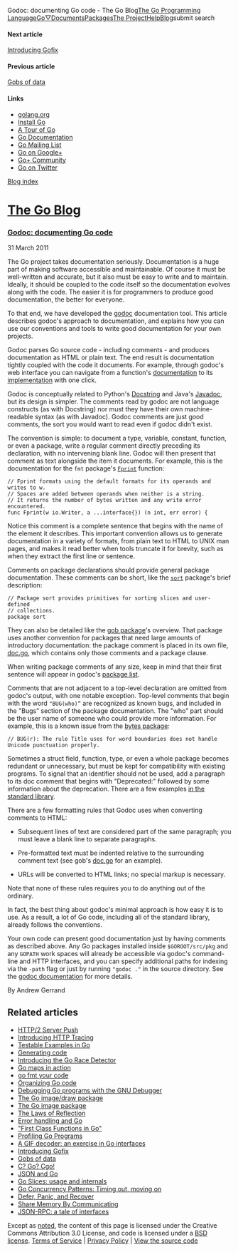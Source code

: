Godoc: documenting Go code - The Go Blog[The Go Programming Language](//golang.org/)[Go](//golang.org/)[▽](#)[Documents](//golang.org/doc/)[Packages](//golang.org/pkg/)[The Project](//golang.org/project/)[Help](//golang.org/help/)[Blog](/)submit search

#### Next article

[Introducing Gofix](/introducing-gofix)

#### Previous article

[Gobs of data](/gobs-of-data)

#### Links

- [golang.org](//golang.org/)
- [Install Go](//golang.org/doc/install.html)
- [A Tour of Go](//tour.golang.org/)
- [Go Documentation](//golang.org/doc/)
- [Go Mailing List](//groups.google.com/group/golang-nuts)
- [Go on Google+](//plus.google.com/101406623878176903605)
- [Go+ Community](//plus.google.com/communities/114112804251407510571)
- [Go on Twitter](//twitter.com/golang)

[Blog index](/index)

# [The Go Blog](/)

### [Godoc: documenting Go code](/godoc-documenting-go-code)

31 March 2011

 The Go project takes documentation seriously. Documentation is a huge part of making software accessible and maintainable.
 Of course it must be well-written and accurate, but it also must be easy to write and to maintain. Ideally, it
 should be coupled to the code itself so the documentation evolves along with the code. The easier it is for programmers
 to produce good documentation, the better for everyone.
 

 To that end, we have developed the
 [godoc](https://golang.org/cmd/godoc/) documentation tool. This article describes godoc's approach to documentation, and explains how
 you can use our conventions and tools to write good documentation for your own projects.
 

 Godoc parses Go source code - including comments - and produces documentation as HTML or plain text. The end result is documentation
 tightly coupled with the code it documents. For example, through godoc's web interface you can navigate from
 a function's
 [documentation](https://golang.org/pkg/strings/#HasPrefix) to its
 [implementation](https://golang.org/src/pkg/strings/strings.go#L493) with one click.
 

 Godoc is conceptually related to Python's
 [Docstring](http://www.python.org/dev/peps/pep-0257/) and Java's
 [Javadoc](http://www.oracle.com/technetwork/java/javase/documentation/index-jsp-135444.html), but its design is simpler. The comments read by godoc are not language constructs (as with Docstring)
 nor must they have their own machine-readable syntax (as with Javadoc). Godoc comments are just good comments,
 the sort you would want to read even if godoc didn't exist.
 

 The convention is simple: to document a type, variable, constant, function, or even a package, write a regular comment directly
 preceding its declaration, with no intervening blank line. Godoc will then present that comment as text alongside
 the item it documents. For example, this is the documentation for the
 `fmt` package's
 [`Fprint`](https://golang.org/pkg/fmt/#Fprint) function:
 

```
// Fprint formats using the default formats for its operands and writes to w.
// Spaces are added between operands when neither is a string.
// It returns the number of bytes written and any write error encountered.
func Fprint(w io.Writer, a ...interface{}) (n int, err error) {
```

 Notice this comment is a complete sentence that begins with the name of the element it describes. This important convention
 allows us to generate documentation in a variety of formats, from plain text to HTML to UNIX man pages, and makes
 it read better when tools truncate it for brevity, such as when they extract the first line or sentence.
 

 Comments on package declarations should provide general package documentation. These comments can be short, like the
 [`sort`](https://golang.org/pkg/sort/) package's brief description:
 

```
// Package sort provides primitives for sorting slices and user-defined
// collections.
package sort
```

 They can also be detailed like the
 [gob package](https://golang.org/pkg/encoding/gob/)'s overview. That package uses another convention for packages that need large amounts of
 introductory documentation: the package comment is placed in its own file,
 [doc.go](https://golang.org/src/pkg/encoding/gob/doc.go), which contains only those comments and a package clause.
 

 When writing package comments of any size, keep in mind that their first sentence will appear in godoc's
 [package list](https://golang.org/pkg/).
 

 Comments that are not adjacent to a top-level declaration are omitted from godoc's output, with one notable exception.
 Top-level comments that begin with the word
 `"BUG(who)”` are recognized as known bugs, and included in the "Bugs” section of the package documentation. The "who”
 part should be the user name of someone who could provide more information. For example, this is a known issue
 from the
 [bytes package](https://golang.org/pkg/bytes/#pkg-note-BUG):
 

```
// BUG(r): The rule Title uses for word boundaries does not handle Unicode punctuation properly.
```

 Sometimes a struct field, function, type, or even a whole package becomes redundant or unnecessary, but must be kept for
 compatibility with existing programs. To signal that an identifier should not be used, add a paragraph to its
 doc comment that begins with "Deprecated:" followed by some information about the deprecation. There
 are a few examples
 [in the standard library](https://golang.org/search?q=Deprecated:).
 

 There are a few formatting rules that Godoc uses when converting comments to HTML:
 

- Subsequent lines of text are considered part of the same paragraph; you must leave a blank line to separate paragraphs.

- Pre-formatted text must be indented relative to the surrounding comment text (see gob's
     [doc.go](https://golang.org/src/pkg/encoding/gob/doc.go) for an example).

- URLs will be converted to HTML links; no special markup is necessary.

 Note that none of these rules requires you to do anything out of the ordinary.
 

 In fact, the best thing about godoc's minimal approach is how easy it is to use. As a result, a lot of Go code, including
 all of the standard library, already follows the conventions.
 

 Your own code can present good documentation just by having comments as described above. Any Go packages installed inside
 `$GOROOT/src/pkg` and any
 `GOPATH` work spaces will already be accessible via godoc's command-line and HTTP interfaces, and you can specify
 additional paths for indexing via the
 `-path` flag or just by running
 `"godoc ."` in the source directory. See the
 [godoc documentation](https://golang.org/cmd/godoc/) for more details.
 

By Andrew Gerrand

## Related articles

- [HTTP/2 Server Push](/h2push)
- [Introducing HTTP Tracing](/http-tracing)
- [Testable Examples in Go](/examples)
- [Generating code](/generate)
- [Introducing the Go Race Detector](/race-detector)
- [Go maps in action](/go-maps-in-action)
- [go fmt your code](/go-fmt-your-code)
- [Organizing Go code](/organizing-go-code)
- [Debugging Go programs with the GNU Debugger](/debugging-go-programs-with-gnu-debugger)
- [The Go image/draw package](/go-imagedraw-package)
- [The Go image package](/go-image-package)
- [The Laws of Reflection](/laws-of-reflection)
- [Error handling and Go](/error-handling-and-go)
- ["First Class Functions in Go"](/first-class-functions-in-go-and-new-go)
- [Profiling Go Programs](/profiling-go-programs)
- [A GIF decoder: an exercise in Go interfaces](/gif-decoder-exercise-in-go-interfaces)
- [Introducing Gofix](/introducing-gofix)
- [Gobs of data](/gobs-of-data)
- [C? Go? Cgo!](/c-go-cgo)
- [JSON and Go](/json-and-go)
- [Go Slices: usage and internals](/go-slices-usage-and-internals)
- [Go Concurrency Patterns: Timing out, moving on](/go-concurrency-patterns-timing-out-and)
- [Defer, Panic, and Recover](/defer-panic-and-recover)
- [Share Memory By Communicating](/share-memory-by-communicating)
- [JSON-RPC: a tale of interfaces](/json-rpc-tale-of-interfaces)

 Except as
 [noted](https://developers.google.com/site-policies#restrictions), the content of this page is licensed under the Creative Commons Attribution 3.0 License,
  and code is licensed under a
 [BSD license](//golang.org/LICENSE).
 [Terms of Service](//golang.org/doc/tos.html) \|
 [Privacy Policy](//www.google.com/intl/en/policies/privacy/) \|
 [View the source code](https://go.googlesource.com/blog/)